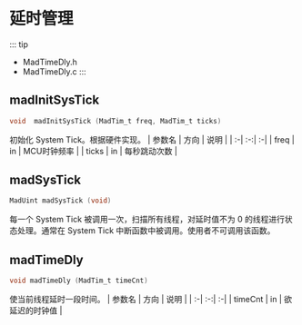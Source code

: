 # 延时管理
::: tip
- MadTimeDly.h
- MadTimeDly.c
:::

## madInitSysTick
```c
void  madInitSysTick (MadTim_t freq, MadTim_t ticks)
```
初始化 System Tick。根据硬件实现。
| 参数名 | 方向 | 说明 |
| :-| :-:| :-|
| freq  | in | MCU时钟频率 |
| ticks | in | 每秒跳动次数 |

## madSysTick
```c
MadUint madSysTick (void)
```
每一个 System Tick 被调用一次，扫描所有线程，对延时值不为 0 的线程进行状态处理。通常在 System Tick 中断函数中被调用。使用者不可调用该函数。

## madTimeDly
```c
void madTimeDly (MadTim_t timeCnt)
```
使当前线程延时一段时间。
| 参数名 | 方向 | 说明 |
| :-| :-:| :-|
| timeCnt  | in | 欲延迟的时钟值 |
